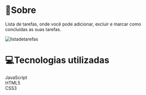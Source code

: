 # 📖Sobre
Lista de tarefas, onde você pode adicionar, excluir e marcar como concluídas as suas tarefas.<br>

![listadetarefas](https://user-images.githubusercontent.com/92693817/149521868-ded10a64-32bd-419c-ae50-09d5a1dfded8.png)


# 💻Tecnologias utilizadas 
JavaScript <br>
HTML5 <br>
CSS3
